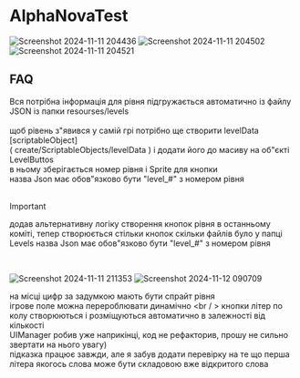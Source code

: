 # AlphaNovaTest
![Screenshot 2024-11-11 204436](https://github.com/user-attachments/assets/94cce91b-901d-42d9-b190-2c81d03a028d)
![Screenshot 2024-11-11 204502](https://github.com/user-attachments/assets/2ab20188-92df-4734-aeeb-e74472a30ca4)
![Screenshot 2024-11-11 204521](https://github.com/user-attachments/assets/013e925f-0e76-40fa-b1c1-966c8e9153a3)
## FAQ

Вся потрібна інформація для рівня підгружається автоматично із файлу JSON із папки resourses/levels<br />
<br />
щоб рівень з"явився у самій грі потрібно ще створити levelData [scriptableObject] <br />
( create/ScriptableObjects/levelData ) і додати його до масиву на об"єкті LevelButtos<br />
в ньому зберігається номер рівня і Sprite для кнопки<br />
назва Json має обов"язково бути "level_#" з номером рівня<br />
<br />
> [!IMPORTANT]
> додав альтернативну логіку створення кнопок рівня в останньому коміті, тепер створюється стільки кнопок скільки файлів було у папці Levels
>назва Json має обов"язково бути "level_#" з номером рівня
<br />

![Screenshot 2024-11-11 211353](https://github.com/user-attachments/assets/c1be6a83-07d0-4be7-8c30-e58c46f59118)
![Screenshot 2024-11-12 090709](https://github.com/user-attachments/assets/26c02193-2518-423f-9327-033d40e6de3e)

на місці цифр за задумкою мають бути спрайт рівня
<br />
ігрове поле можна перероблювати динамічно
<br / >
кнопки літер по колу створюються і розміщуються автоматично в залежності від кількості
<br />
UIManager робив уже наприкінці, код не рефакторив, прошу не сильно звертати на нього увагу)
<br />
підказка працює завжди, але я забув додати перевірку на те що перша літера якогось слова може бути складовою вже відкритого слова

